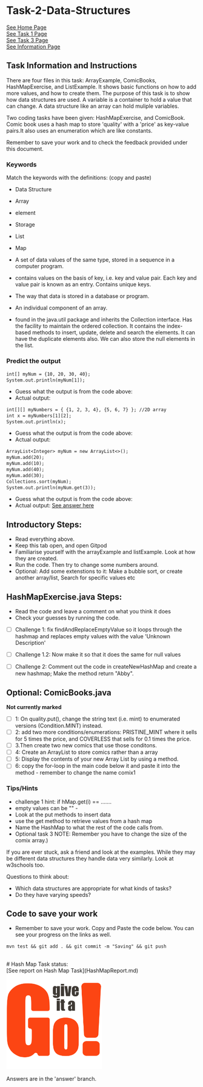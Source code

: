 # Task-2-Data-Structures
[See Home Page ](/README.md)<br/>
[See Task 1 Page ](/Task1.md)<br/>
[See Task 3 Page ](/Task3.md)<br/>
[See Information Page ](/Info.md)<br/>
## Task Information and Instructions
There are four files in this task: ArrayExample, ComicBooks, HashMapExercise, and ListExample.
It shows basic functions on how to add more values, and how to create them.
The purpose of this task is to show how data structures are used.
A variable is a container to hold a value that can change.
A data structure like an array can hold muliple variables.

Two coding tasks have been given: HashMapExercise, and ComicBook. Comic book uses a hash map to store 'quality' with a 'price' as key-value pairs.It also uses an enumeration which are like constants.

Remember to save your work and to check the feedback provided under this document.

### Keywords
Match the keywords with the definitions: (copy and paste)
- Data Structure
- Array
- element
- Storage
- List
- Map

- A set of data values of the same type, stored in a sequence in a computer program.
- contains values on the basis of key, i.e. key and value pair. Each key and value pair is known as an entry. Contains unique keys.
- The way that data is stored in a database or program.
- An individual component of an array.
- found in the java.util package and inherits the Collection interface.
Has the facility to maintain the ordered collection. It contains the index-based methods to insert, update, delete and search the elements.
It can have the duplicate elements also. We can also store the null elements in the list.

### Predict the output

```shell
int[] myNum = {10, 20, 30, 40};
System.out.println(myNum[1]);
```
- Guess what the output is from the code above:
- Actual output:

```shell
int[][] myNumbers = { {1, 2, 3, 4}, {5, 6, 7} }; //2D array
int x = myNumbers[1][2];
System.out.println(x);
```
- Guess what the output is from the code above:
- Actual output:

```shell
ArrayList<Integer> myNum = new ArrayList<>();
myNum.add(20);
myNum.add(10);
myNum.add(40);
myNum.add(30);
Collections.sort(myNum);
System.out.println(myNum.get(3));
```
- Guess what the output is from the code above:
- Actual output:  [See answer here](https://learn.onlinegdb.com/JU4zjIoMc)<br/>


## Introductory Steps:
- Read everything above.
- Keep this tab open, and open Gitpod
- Familiarise yourself with the arrayExample and listExample. Look at how they are created.
- Run the code. Then try to change some numbers around.
- Optional: Add some extenstions to it: Make a bubble sort, or create another array/list, Search for specific values etc


## HashMapExercise.java Steps:
- Read the code and leave a comment on what you think it does
- Check your guesses by running the code.
- [ ] Challenge 1: fix findAndReplaceEmptyValue so it loops through the hashmap and replaces empty values with the value 'Unknown Description'
- [ ] Challenge 1.2: Now make it so that it does the same for null values

- [ ] Challenge 2: Comment out the code in createNewHashMap and create a new hashmap; Make the method return "Abby".


## Optional: ComicBooks.java
**Not currently marked**
- [ ]  1: On quality.put(), change the string text (i.e. mint) to enumerated versions (Condition.MINT) instead.
- [ ]  2: add two more conditions/enumerations: PRISTINE_MINT where it sells for 5 times the price, and COVERLESS that sells for 0.1 times the price.
- [ ] 3.Then create two new comics that use those conditons. 
- [ ] 4: Create an ArrayList to store comics rather than a array
- [ ] 5: Display the contents of your new Array List by using a method.
- [ ] 6: copy the for-loop in the main code below it and paste it into the method - remember to change the name comix1

### Tips/Hints
-  challenge 1 hint: if hMap.get(i) == .......
-  empty values can be "" -
-  Look at the put methods to insert data
-  use the get method to retrieve values from a hash map
-  Name the HashMap to what the rest of the code calls from.
-  Optional task 3 NOTE: Remember you have to change the size of the comix array.)



If you are ever stuck, ask a friend and look at the examples. While they may be different data structures they handle data very similarly.
Look at w3schools too.

Questions to think about:
- Which data structures are appropriate for what kinds of tasks?
- Do they have varying speeds?

## Code to save your work
- Remember to save your work. Copy and Paste the code below. You can see your progress on the links as well.
```shell
mvn test && git add . && git commit -m "Saving" && git push
```
<br>
# Hash Map Task status:<br/>
[See report on Hash Map Task](HashMapReport.md)<br/>
<img src="hashMapStatus.jpg" width="50%" height="50%"><br/>


Answers are in the 'answer' branch.




